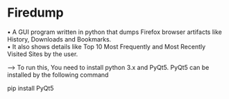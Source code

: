 # Firedump

• A GUI program written in python that dumps Firefox browser artifacts like History, Downloads and Bookmarks.                         
• It also shows details like Top 10 Most Frequently and Most Recently Visited Sites by the user.

--> To run this, You need to install python 3.x and PyQt5. PyQt5 can be installed by the following command

pip install PyQt5
